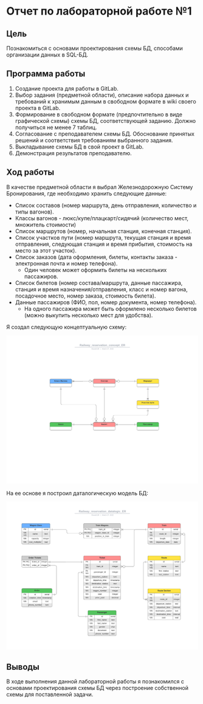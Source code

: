 # Отчет по лабораторной работе №1

## Цель

Познакомиться с основами проектирования схемы БД, способами организации данных в SQL-БД.

## Программа работы

1. Создание проекта для работы в GitLab.
2. Выбор задания (предметной области), описание набора данных и требований к хранимым данным в свободном формате в wiki своего проекта в GitLab.
3. Формирование в свободном формате (предпочтительно в виде графической схемы) cхемы БД, соответствующей заданию. Должно получиться не менее 7 таблиц.
4. Согласование с преподавателем схемы БД. Обоснование принятых решений и соответствия требованиям выбранного задания.
5. Выкладывание схемы БД в свой проект в GitLab.
6. Демонстрация результатов преподавателю.

## Ход работы

В качестве предметной области я выбрал Железнодорожную Систему Бронирования, где необходимо хранить следующие данные:

* Список составов (номер маршрута, день отправления, количество и типы вагонов).
* Классы вагонов - люкс/купе/плацкарт/сидячий (количество мест, множитель стоимости)
* Список маршрутов (номер, начальная станция, конечная станция).
* Список участков пути (номер маршрута, текущая станция и время отправления, следующая станция и время прибытия, стоимость на место за этот участок).
* Список заказов (дата оформления, билеты, контакты заказа - электронная почта и номер телефона).
  * Один человек может оформить билеты на нескольких пассажиров.
* Список билетов (номер состава/маршрута, данные пассажира, станция и время назначения/отправления, класс и номер вагона, посадочное место, номер заказа, стоимость билета).
* Данные пассажиров (ФИО, пол, номер документа, номер телефона).
  * На одного пассажира может быть оформлено несколько билетов (можно выкупить несколько мест для удобства).

Я создал следующую концептуальную схему:

![Концептуальная схема](lab1/Railway_reservation_concept_ER.png)

На ее основе я построил даталогическую модель БД:

![Даталогическая модель](lab1/Railway_reservation_datalogic_ER.png)

## Выводы

В ходе выполнения данной лабораторной работы я познакомился с основами проектирования схемы БД через построение собственной схемы для поставленной задачи.
